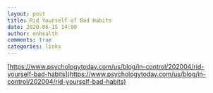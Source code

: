 ```yaml
---
layout: post
title: Rid Yourself of Bad Habits
date: 2020-06-15 14:00
author: onhealth
comments: true
categories: links
---
```


[https://www.psychologytoday.com/us/blog/in-control/202004/rid-yourself-bad-habits](https://www.psychologytoday.com/us/blog/in-control/202004/rid-yourself-bad-habits)

